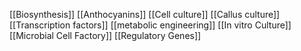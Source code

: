 [[Biosynthesis]]
[[Anthocyanins]]
[[Cell culture]]
[[Callus culture]]
[[Transcription factors]]
[[metabolic engineering]]
[[In vitro Culture]]
[[Microbial Cell Factory]]
[[Regulatory Genes]]
